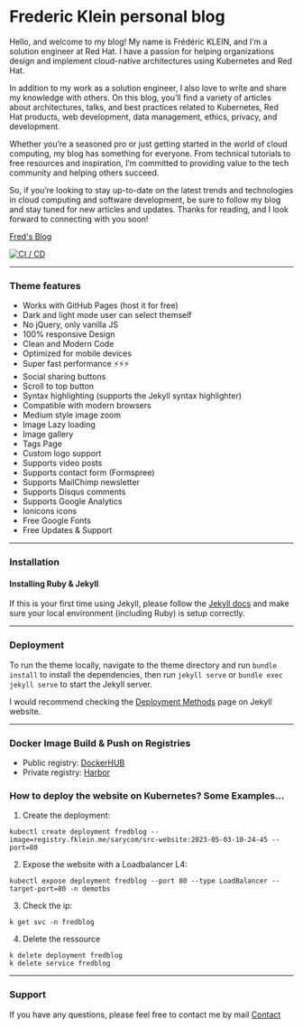 
# Frederic Klein personal blog

Hello, and welcome to my blog! My name is Frédéric KLEIN, and I’m a solution engineer at Red Hat. I have a passion for helping organizations design and implement cloud-native architectures using Kubernetes and Red Hat.

In addition to my work as a solution engineer, I also love to write and share my knowledge with others. On this blog, you’ll find a variety of articles about architectures, talks, and best practices related to Kubernetes, Red Hat products, web development, data management, ethics, privacy, and development.

Whether you’re a seasoned pro or just getting started in the world of cloud computing, my blog has something for everyone. From technical tutorials to free resources and inspiration, I’m committed to providing value to the tech community and helping others succeed.

So, if you’re looking to stay up-to-date on the latest trends and technologies in cloud computing and software development, be sure to follow my blog and stay tuned for new articles and updates. Thanks for reading, and I look forward to connecting with you soon!

[Fred's Blog](https://blog.fklein.me)

[![CI / CD](https://github.com/fklein82/cloud-server/actions/workflows/cicd-to-aws-s3.yml/badge.svg)](https://github.com/fklein82/cloud-server/actions/workflows/cicd-to-aws-s3.yml)

* * *

### Theme features

- Works with GitHub Pages (host it for free)
- Dark and light mode user can select themself
- No jQuery, only vanilla JS
- 100% responsive Design
- Clean and Modern Code
- Optimized for mobile devices
- Super fast performance ⚡⚡⚡
- Social sharing buttons
- Scroll to top button
- Syntax highlighting (supports the Jekyll syntax highlighter)
- Compatible with modern browsers
- Medium style image zoom
- Image Lazy loading
- Image gallery
- Tags Page
- Custom logo support
- Supports video posts
- Supports contact form (Formspree)
- Supports MailChimp newsletter
- Supports Disqus comments
- Supports Google Analytics
- Ionicons icons
- Free Google Fonts
- Free Updates & Support

* * *

### Installation

#### Installing Ruby & Jekyll

If this is your first time using Jekyll, please follow the [Jekyll docs](https://jekyllrb.com/docs/installation/) and make sure your local environment (including Ruby) is setup correctly.

* * *

### Deployment

To run the theme locally, navigate to the theme directory and run `bundle install` to install the dependencies, then run `jekyll serve` or `bundle exec jekyll serve` to start the Jekyll server.

I would recommend checking the [Deployment Methods](https://jekyllrb.com/docs/deployment-methods/) page on Jekyll website.

* * *

### Docker Image Build & Push on Registries

- Public registry: <a href="https://hub.docker.com/r/yfke8313/blog/tags">DockerHUB</a>
- Private registry: <a href="https://registry.fklein.me/harbor/projects/26/repositories/fklein-blog/artifacts-tab">Harbor</a>

### How to deploy the website on Kubernetes? Some Examples...

1. Create the deployment:
~~~
kubectl create deployment fredblog --image=registry.fklein.me/sarycom/src-website:2023-05-03-10-24-45 --port=80
~~~

2. Expose the website with a Loadbalancer L4:
~~~
kubectl expose deployment fredblog --port 80 --type LoadBalancer --target-port=80 -n demotbs
~~~

3. Check the ip:
~~~
k get svc -n fredblog
~~~

4. Delete the ressource
~~~
k delete deployment fredblog
k delete service fredblog
~~~

* * *

### Support

<p>If you have any questions, please feel free to contact me by mail <a href="mailto:frederic.klein@gmail.com">Contact</a><p>

